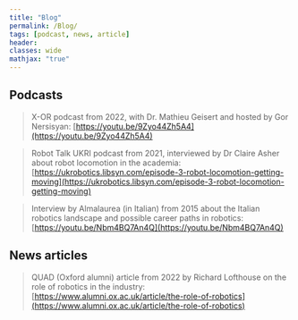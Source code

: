 ```yaml
---
title: "Blog"
permalink: /Blog/
tags: [podcast, news, article]
header:
classes: wide
mathjax: "true"
---
```


## Podcasts

>  X-OR podcast from 2022, with Dr. Mathieu Geisert and hosted by Gor Nersisyan: [https://youtu.be/9Zyo44Zh5A4](https://youtu.be/9Zyo44Zh5A4)

>  Robot Talk UKRI podcast from 2021, interviewed by Dr Claire Asher about robot locomotion in the academia: [https://ukrobotics.libsyn.com/episode-3-robot-locomotion-getting-moving](https://ukrobotics.libsyn.com/episode-3-robot-locomotion-getting-moving)

>  Interview by Almalaurea (in Italian) from 2015 about the Italian robotics landscape and possible career paths in robotics: [https://youtu.be/Nbm4BQ7An4Q](https://youtu.be/Nbm4BQ7An4Q)

## News articles

>  QUAD (Oxford alumni) article from 2022 by Richard Lofthouse on the role of robotics in the industry: [https://www.alumni.ox.ac.uk/article/the-role-of-robotics](https://www.alumni.ox.ac.uk/article/the-role-of-robotics)


